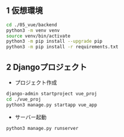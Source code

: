 ## 1 仮想環境

```sh
cd ./05_vue/backend
python3 -m venv venv
source venv/bin/activate
python3 -m pip install --upgrade pip
python3 -m pip install -r requirements.txt
```

## 2 Djangoプロジェクト

* プロジェクト作成

```sh
django-admin startproject vue_proj
cd ./vue_proj
python3 manage.py startapp vue_app
```

* サーバー起動

```sh
python3 manage.py runserver
```